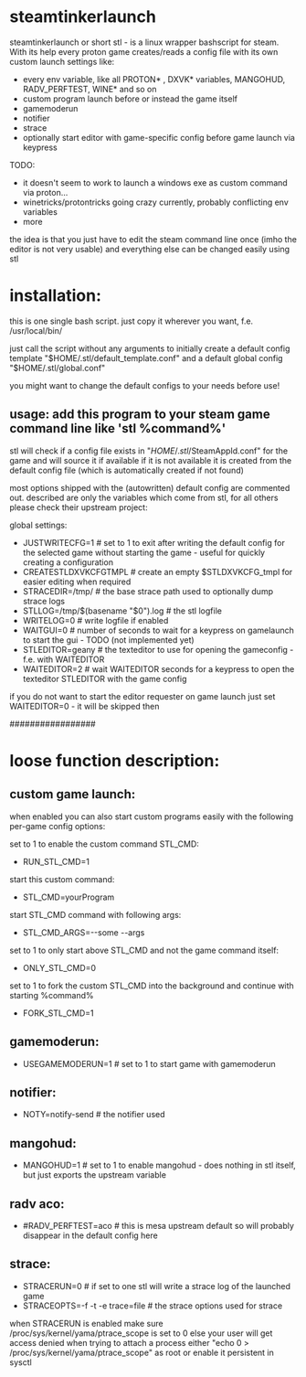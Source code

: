 # steamtinkerlaunch

steamtinkerlaunch or short stl - is a linux wrapper bashscript for steam.
With its help every proton game creates/reads a config file with its own custom launch settings like:

* every env variable, like all PROTON* , DXVK* variables, MANGOHUD, RADV_PERFTEST, WINE* and so on
* custom program launch before or instead the game itself
* gamemoderun
* notifier
* strace
* optionally start editor with game-specific config before game launch via keypress

TODO:
* it doesn't seem to work to launch a windows exe as custom command via proton...
* winetricks/protontricks going crazy currently, probably conflicting env variables
* more

the idea is that you just have to edit the steam command line once (imho the editor is not very usable)
and everything else can be changed easily using stl

# installation: 
this is one single bash script. just copy it wherever you want, f.e. /usr/local/bin/

just call the script without any arguments
to initially create a default config template
"$HOME/.stl/default_template.conf"
and a default global config
"$HOME/.stl/global.conf"


you might want to change the default configs to your needs before use!


usage: add this program to your steam game command line like 'stl %command%'
-----------------------------------

stl will check if a config file exists in "$HOME/.stl/$SteamAppId.conf" for the game and will source it if available
if it is not available it is created from the default config file (which is automatically created if not found)

most options shipped with the (autowritten) default config are commented out.
described are only the variables which come from stl, for all others please check their upstream project:

global settings:

* JUSTWRITECFG=1 							# set to 1 to exit after writing the default config for the selected game without starting the game - useful for quickly creating a configuration
* CREATESTLDXVKCFGTMPL						# create an empty $STLDXVKCFG_tmpl for easier editing when required
* STRACEDIR=/tmp/ 							# the base strace path used to optionally dump strace logs
* STLLOG=/tmp/$(basename "$0").log			# the stl logfile
* WRITELOG=0								# write logfile if enabled
* WAITGUI=0									# number of seconds to wait for a keypress on gamelaunch to start the gui - TODO (not implemented yet)
* STLEDITOR=geany							# the texteditor to use for opening the gameconfig - f.e. with WAITEDITOR
* WAITEDITOR=2								# wait WAITEDITOR seconds for a keypress to open the texteditor STLEDITOR with the game config

if you do not want to start the editor requester on game launch just set WAITEDITOR=0 - it will be skipped then

#################

# loose function description:

custom game launch:
---------------------
when enabled you can also start custom programs easily with the following per-game config options:

set to 1 to enable the custom command STL_CMD:
* RUN_STL_CMD=1

start this custom command:
* STL_CMD=yourProgram

start STL_CMD command with following args:
* STL_CMD_ARGS=--some --args

set to 1 to only start above STL_CMD and not the game command itself:
* ONLY_STL_CMD=0

set to 1 to fork the custom STL_CMD into the background and continue with starting %command%
* FORK_STL_CMD=1

gamemoderun:
-------------
* USEGAMEMODERUN=1							# set to 1 to start game with gamemoderun

notifier:
-----------
* NOTY=notify-send							# the notifier used

mangohud:
----------

* MANGOHUD=1								# set to 1 to enable mangohud - does nothing in stl itself, but just exports the upstream variable

radv aco:
----------
* #RADV_PERFTEST=aco						# this is mesa upstream default so will probably disappear in the default config here

strace:
----------
* STRACERUN=0 								# if set to one stl will write a strace log of the launched game
* STRACEOPTS=-f -t -e trace=file			# the strace options used for strace

when STRACERUN is enabled make sure
/proc/sys/kernel/yama/ptrace_scope is set to 0
else your user will get access denied when trying to attach a process
either "echo 0 > /proc/sys/kernel/yama/ptrace_scope" as root or enable it persistent in sysctl

